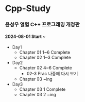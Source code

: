 # Cpp-Study

### 윤성우 열혈 C++ 프로그래밍 개정판

#### 2024-08-01 Start ~ 

- Day1
  - Chapter 01 1~6 Complete
  - Chapter 02 1~3 Complete
- Day2
  - Chapter 02 4~6 Complete
      - 02-3 Prac 나중에 다시 보기
  - Chapter 03 ~ing
- Day3
  - Chapter 03 1 Complete
  - Chapter 03 2 ~ing

